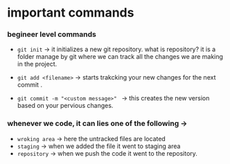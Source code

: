 # important commands

### begineer level commands

- `git init` -> it initializes a new git repository. 
                what is repository?
                it is a folder manage by git where we can track all the
                changes we are making in the project.


- `git add <filename>` -> starts trakcking your new changes for the next commit  .

- `git commit -m "<custom message>" ` -> this creates the new version based on your pervious changes.

### whenever we code, it can lies one of the following ->

- `wroking area` -> here the untracked files are located 
- `staging` -> when we added the file it went to staging area
- `repository` -> when we push the code it went to the repository.
   